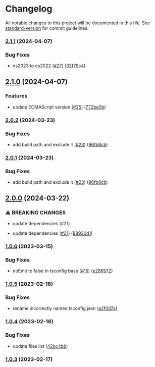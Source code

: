 # Changelog

All notable changes to this project will be documented in this file. See [standard-version](https://github.com/conventional-changelog/standard-version) for commit guidelines.

### [2.1.1](https://github.com/OperationMonkey/common-core-js/compare/tsconfig-core/v2.1.0...tsconfig-core/v2.1.1) (2024-04-07)

### Bug Fixes

- es2023 to es2022 ([#27](https://github.com/OperationMonkey/common-core-js/issues/27)) ([32f79c4](https://github.com/OperationMonkey/common-core-js/commit/32f79c4fcdf22156dd9fd6e2bd46f2c16917bee8))

## [2.1.0](https://github.com/OperationMonkey/common-core-js/compare/tsconfig-core/v2.0.2...tsconfig-core/v2.1.0) (2024-04-07)

### Features

- update ECMAScript version ([#25](https://github.com/OperationMonkey/common-core-js/issues/25)) ([772be0b](https://github.com/OperationMonkey/common-core-js/commit/772be0b64d627566c42e999e5f4d9f6d24493741))

### [2.0.2](https://github.com/OperationMonkey/common-core-js/compare/tsconfig-core/v2.0.0...tsconfig-core/v2.0.2) (2024-03-23)

### Bug Fixes

- add build path and exclude it ([#23](https://github.com/OperationMonkey/common-core-js/issues/23)) ([96fb8cb](https://github.com/OperationMonkey/common-core-js/commit/96fb8cbc9bebbb1d4d03c167eee67c904906557f))

### [2.0.1](https://github.com/OperationMonkey/common-core-js/compare/tsconfig-core/v2.0.0...tsconfig-core/v2.0.1) (2024-03-23)

### Bug Fixes

- add build path and exclude it ([#23](https://github.com/OperationMonkey/common-core-js/issues/23)) ([96fb8cb](https://github.com/OperationMonkey/common-core-js/commit/96fb8cbc9bebbb1d4d03c167eee67c904906557f))

## [2.0.0](https://github.com/OperationMonkey/common-core-js/compare/tsconfig-core/v1.0.6...tsconfig-core/v2.0.0) (2024-03-22)

### ⚠ BREAKING CHANGES

- update dependencies (#21)

- update dependencies ([#21](https://github.com/OperationMonkey/common-core-js/issues/21)) ([88920d1](https://github.com/OperationMonkey/common-core-js/commit/88920d197a9000cdfb6999c1d7de6e7835a4317a))

### [1.0.6](https://github.com/OperationMonkey/common-core-js/compare/tsconfig-core/v1.0.5...tsconfig-core/v1.0.6) (2023-03-15)

### Bug Fixes

- noEmit to false in tsconfig base ([#15](https://github.com/OperationMonkey/common-core-js/issues/15)) ([e286572](https://github.com/OperationMonkey/common-core-js/commit/e2865728944c4ceeb58d28788bb15864346e9346))

### [1.0.5](https://github.com/OperationMonkey/common-core-js/compare/tsconfig-core/v1.0.4...tsconfig-core/v1.0.5) (2023-02-18)

### Bug Fixes

- rename incorrectly named tsconfig.json ([a2f0d7a](https://github.com/OperationMonkey/common-core-js/commit/a2f0d7ab29c8a4d76b9a4e552fc1693535020837))

### [1.0.4](https://github.com/OperationMonkey/common-core-js/compare/tsconfig-core/v1.0.3...tsconfig-core/v1.0.4) (2023-02-18)

### Bug Fixes

- update files list ([42bc4bb](https://github.com/OperationMonkey/common-core-js/commit/42bc4bbcb5656aaefc32f74794b5e7eab4c013d2))

### [1.0.3](https://github.com/OperationMonkey/common-core-js/compare/tsconfig-core/v1.0.2...tsconfig-core/v1.0.3) (2023-02-17)
